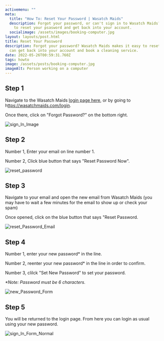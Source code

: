 ```yaml
---
activemenu: ""
meta:
  title: "How To: Reset Your Password | Wasatch Maids"
  description: Forgot your password, or can't sign in to Wasatch Maids? Learn how
    to reset your psasword and get back into your account.
  socialimage: /assets/images/booking-computer.jpg
layout: layouts/post.html
title: Reset Your Password
description: Forgot your password? Wasatch Maids makes it easy to reset so you
  can get back into your account and book a cleaning service.
date: 2022-05-26T00:59:31.760Z
tags: howto
image: /assets/posts/booking-computer.jpg
imageAlt: Person working on a computer
---
```

## Step 1

Navigate to the Wasatch Maids <a href="/login.html">login page here</a>, or by going to h[ttps://wasatchmaids.com/login](https://wasatchmaids.com/login).

Once there, click on "Forgot Password?" on the bottom right. 

![sign_In_Image](/assets/posts/sign_in_form.png "Sign In Page")

## Step 2

Number 1, Enter your email on line number 1. 

Number 2, Click blue button that says "Reset Password Now".

![reset_password](/assets/posts/reset_password_page.png "Form to Reset Password")

## Step 3

Navigate to your email and open the new email from Wasatch Maids (you may have to wait a few minutes for the email to show up or check your spam)

Once opened, click on the blue button that says "Reset Password. 

![reset_Password_Email](/assets/posts/reset_password_email.png "Sample Email to Reset Password")

## Step 4

Number 1, enter your new password* in the line. 

Number 2, reenter your new password* in the line in order to confirm. 

Number 3, clilck "Set New Password" to set your password. 

*\*Note: Password must be 6 characters.* 

![new_Password_Form](/assets/posts/new_password_page.png "Form to Enter New Password")

## Step 5

You will be returned to the login page. From here you can login as usual using your new password. 

![sign_In_Form_Normal](/assets/posts/sign_in_form_normal.png "Sign In Page")